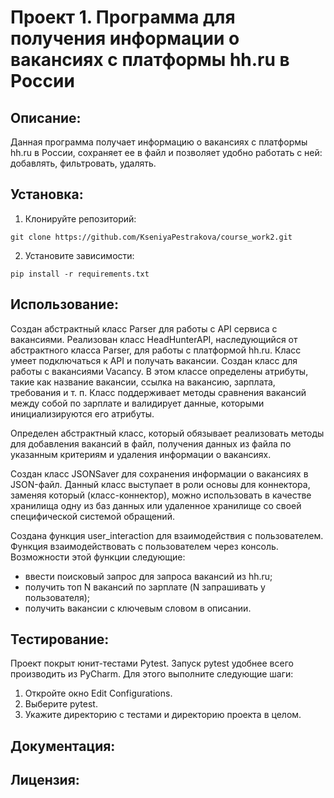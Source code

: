 # Проект 1. Программа для получения информации о вакансиях с платформы hh.ru в России

## Описание:

Данная программа получает информацию о вакансиях с платформы hh.ru в России, сохраняет ее в файл и позволяет
удобно работать с ней: добавлять, фильтровать, удалять.

## Установка:

1. Клонируйте репозиторий:

```
git clone https://github.com/KseniyaPestrakova/course_work2.git
```

2. Установите зависимости:

```
pip install -r requirements.txt
```

## Использование:

Создан абстрактный класс Parser для работы с API сервиса с вакансиями. Реализован класс HeadHunterAPI, наследующийся от
абстрактного класса Parser, для работы с платформой hh.ru. Класс умеет подключаться к API и получать вакансии.
Создан класс для работы с вакансиями Vacancy. В этом классе определены атрибуты, такие как название вакансии,
ссылка на вакансию, зарплата, требования и т. п. Класс поддерживает методы сравнения вакансий между собой по зарплате и
валидирует данные, которыми инициализируются его атрибуты.

Определен абстрактный класс, который обязывает реализовать методы для добавления вакансий в файл, получения данных из
файла по указанным критериям и удаления информации о вакансиях.

Создан класс JSONSaver для сохранения информации о вакансиях в JSON-файл.
Данный класс выступает в роли основы для коннектора, заменяя который (класс-коннектор), можно использовать в качестве
хранилища одну из баз данных или удаленное хранилище со своей специфической системой обращений.

Создана функция user_interaction для взаимодействия с пользователем. Функция взаимодействовать с пользователем через
консоль.
Возможности этой функции следующие:
 - ввести поисковый запрос для запроса вакансий из hh.ru;
 - получить топ N вакансий по зарплате (N запрашивать у пользователя);
 - получить вакансии с ключевым словом в описании.


## Тестирование:

Проект покрыт юнит-тестами Pytest. Запуск pytest удобнее всего производить из PyCharm. Для этого выполните следующие
шаги:

1. Откройте окно Edit Configurations.
2. Выберите pytest.
3. Укажите директорию с тестами и директорию проекта в целом.

## Документация:

## Лицензия: